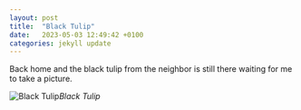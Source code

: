 ```yaml
---
layout: post
title:  "Black Tulip"
date:   2023-05-03 12:49:42 +0100
categories: jekyll update
---
```


Back home and the black tulip from the neighbor is still there waiting for me to take a picture.


![Black Tulip](https://lh3.googleusercontent.com/en0VjlkFsOXIOWF8P0UeTl3rZSqGR1sERruCZiDhU1EASQN91RqtBJeePKH32bUrIxtGxoPmoQDR9tyVUNbTMOD4xEIuUsyZFCuxpUCasU8IxMAo6y8-gi2md0RMDc_pwobIPoc4Vw=w2400)*Black Tulip*&nbsp;



[jekyll-docs]: https://jekyllrb.com/docs/home
[jekyll-gh]:   https://github.com/jekyll/jekyll
[jekyll-talk]: https://talk.jekyllrb.com/


